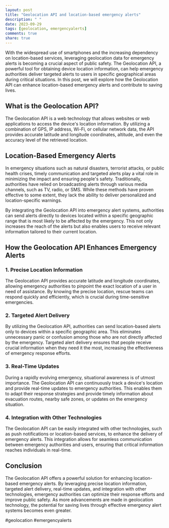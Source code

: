 ```yaml
---
layout: post
title: "Geolocation API and location-based emergency alerts"
description: " "
date: 2023-09-29
tags: [geolocation, emergencyalerts]
comments: true
share: true
---
```


With the widespread use of smartphones and the increasing dependency on location-based services, leveraging geolocation data for emergency alerts is becoming a crucial aspect of public safety. The Geolocation API, a powerful tool for obtaining device location information, can help emergency authorities deliver targeted alerts to users in specific geographical areas during critical situations. In this post, we will explore how the Geolocation API can enhance location-based emergency alerts and contribute to saving lives.

## What is the Geolocation API?

The Geolocation API is a web technology that allows websites or web applications to access the device's location information. By utilizing a combination of GPS, IP address, Wi-Fi, or cellular network data, the API provides accurate latitude and longitude coordinates, altitude, and even the accuracy level of the retrieved location.

## Location-Based Emergency Alerts

In emergency situations such as natural disasters, terrorist attacks, or public health crises, timely communication and targeted alerts play a vital role in minimizing the impact and ensuring people's safety. Traditionally, authorities have relied on broadcasting alerts through various media channels, such as TV, radio, or SMS. While these methods have proven effective to some extent, they lack the ability to deliver personalized and location-specific warnings.

By integrating the Geolocation API into emergency alert systems, authorities can send alerts directly to devices located within a specific geographic range that is most likely to be affected by the emergency. This not only increases the reach of the alerts but also enables users to receive relevant information tailored to their current location.

## How the Geolocation API Enhances Emergency Alerts

### 1. Precise Location Information
The Geolocation API provides accurate latitude and longitude coordinates, allowing emergency authorities to pinpoint the exact location of a user in need of assistance. By knowing the precise location, rescue teams can respond quickly and efficiently, which is crucial during time-sensitive emergencies.

### 2. Targeted Alert Delivery
By utilizing the Geolocation API, authorities can send location-based alerts only to devices within a specific geographic area. This eliminates unnecessary panic or confusion among those who are not directly affected by the emergency. Targeted alert delivery ensures that people receive crucial information when they need it the most, increasing the effectiveness of emergency response efforts.

### 3. Real-Time Updates
During a rapidly evolving emergency, situational awareness is of utmost importance. The Geolocation API can continuously track a device's location and provide real-time updates to emergency authorities. This enables them to adapt their response strategies and provide timely information about evacuation routes, nearby safe zones, or updates on the emergency situation.

### 4. Integration with Other Technologies
The Geolocation API can be easily integrated with other technologies, such as push notifications or location-based services, to enhance the delivery of emergency alerts. This integration allows for seamless communication between emergency authorities and users, ensuring that critical information reaches individuals in real-time.

## Conclusion

The Geolocation API offers a powerful solution for enhancing location-based emergency alerts. By leveraging precise location information, targeted alert delivery, real-time updates, and integration with other technologies, emergency authorities can optimize their response efforts and improve public safety. As more advancements are made in geolocation technology, the potential for saving lives through effective emergency alert systems becomes even greater.

#geolocation #emergencyalerts